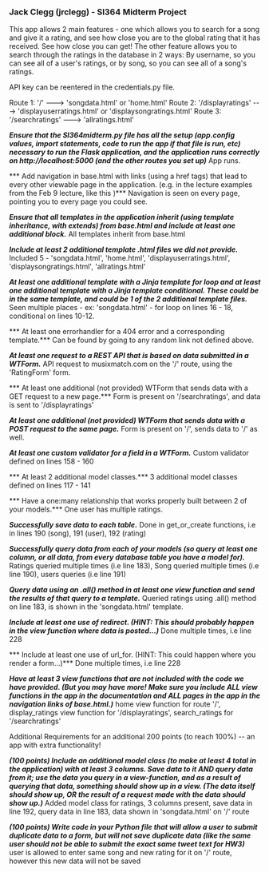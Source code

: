 ### Jack Clegg (jrclegg) - SI364 Midterm Project

This app allows 2 main features - one which allows you to search for a song and give it a rating, and see how close you are to the global rating that it has received. See how close you can get! The other feature allows you to search through the ratings in the database in 2 ways: By username, so you can see all of a user's ratings, or by song, so you can see all of a song's ratings.

API key can be reentered in the credentials.py file.

Route 1: '/' ---> 'songdata.html' or 'home.html'
Route 2: '/displayratings' ---> 'displayuserratings.html' or 'displaysongratings.html'
Route 3: '/searchratings' ---> 'allratings.html'

 ***Ensure that the SI364midterm.py file has all the setup (app.config values, import statements, code to run the app if that file is run, etc) necessary to run the Flask application, and the application runs correctly on http://localhost:5000 (and the other routes you set up)***
 App runs.

*** Add navigation in base.html with links (using a href tags) that lead to every other viewable page in the application. (e.g. in the lecture examples from the Feb 9 lecture, like this )***
 Navigation is seen on every page, pointing you to every page you could see.

 ***Ensure that all templates in the application inherit (using template inheritance, with extends) from base.html and include at least one additional block.***
 All templates inherit from base.html

 ***Include at least 2 additional template .html files we did not provide.***
 Included 5 - 'songdata.html', 'home.html', 'displayuserratings.html', 'displaysongratings.html', 'allratings.html'

 ***At least one additional template with a Jinja template for loop and at least one additional template with a Jinja template conditional.
These could be in the same template, and could be 1 of the 2 additional template files.***
Seen multiple places - ex: 'songdata.html' - for loop on lines 16 - 18, conditional on lines 10-12.

*** At least one errorhandler for a 404 error and a corresponding template.***
Can be found by going to any random link not defined above.

***At least one request to a REST API that is based on data submitted in a WTForm.***
API request to musixmatch.com on the '/' route, using the 'RatingForm' form.

*** At least one additional (not provided) WTForm that sends data with a GET request to a new page.***
Form is present on '/searchratings', and data is sent to '/displayratings'

 ***At least one additional (not provided) WTForm that sends data with a POST request to the same page.***
Form is present on '/', sends data to '/' as well.

 ***At least one custom validator for a field in a WTForm.***
Custom validator defined on lines 158 - 160

*** At least 2 additional model classes.***
3 additional model classes defined on lines 117 - 141

*** Have a one:many relationship that works properly built between 2 of your models.***
One user has multiple ratings.

 ***Successfully save data to each table.***
 Done in get_or_create functions, i.e in lines 190 (song), 191 (user), 192 (rating)

 ***Successfully query data from each of your models (so query at least one column, or all data, from every database table you have a model for).***
Ratings queried multiple times (i.e line 183), Song queried multiple times (i.e line 190), users queries (i.e line 191)

 ***Query data using an .all() method in at least one view function and send the results of that query to a template.***
 Queried ratings using .all() method on line 183, is shown in the 'songdata.html' template.

 ***Include at least one use of redirect. (HINT: This should probably happen in the view function where data is posted...)***
 Done multiple times, i.e line 228

*** Include at least one use of url_for. (HINT: This could happen where you render a form...)***
Done multiple times, i.e line 228

 ***Have at least 3 view functions that are not included with the code we have provided. (But you may have more! Make sure you include ALL view functions in the app in the documentation and ALL pages in the app in the navigation links of base.html.)***
 home view function for route '/', display_ratings view function for '/displayratings', search_ratings for '/searchratings'


Additional Requirements for an additional 200 points (to reach 100%) -- an app with extra functionality!

***(100 points) Include an additional model class (to make at least 4 total in the application) with at least 3 columns. Save data to it AND query data from it; use the data you query in a view-function, and as a result of querying that data, something should show up in a view. (The data itself should show up, OR the result of a request made with the data should show up.)***
Added model class for ratings, 3 columns present, save data in line 192, query data in line 183, data shown in 'songdata.html' on '/' route

***(100 points) Write code in your Python file that will allow a user to submit duplicate data to a form, but will not save duplicate data (like the same user should not be able to submit the exact same tweet text for HW3)***
user is allowed to enter same song and new rating for it on '/' route, however this new data will not be saved
